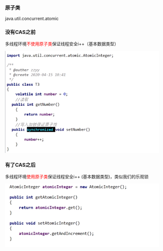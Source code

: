 ### 原子类

java.util.concurrent.atomic

### 没有CAS之前

多线程环境<font color = 'red'>不使用原子类</font>保证线程安全i++（基本数据类型）

![](images/1.加锁保证i++.jpg)

### 有了CAS之后

多线程环境<font color = 'red'>使用原子类</font>保证线程安全i++ (基本数据类型)，类似我们的乐观锁

![](images/2.atomic保证原子性.jpg)



